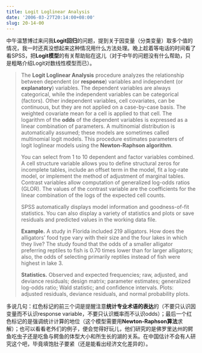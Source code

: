 ```yaml
---
title: Logit Loglinear Analysis
date: '2006-03-27T20:14:00+08:00'
slug: 20-14-00
---
```


中午温慧博过来问我**Logit回归**的问题，提到关于因变量（分类变量）取多个值的情况，我一时还真没想起来这种情况用什么方法处理。晚上趁着等电话的时间看了看SPSS，把**Logit模型**的有关帮助贴在这儿（对于中午的问题没有什么帮助，只是粗略介绍Logit对数线性模型而已）。

> The **Logit Loglinear Analysis** procedure analyzes the relationship between dependent (or **response**) variables and independent (or **explanatory**) variables. The dependent variables are always  categorical, while the independent variables can be categorical (factors). Other independent variables, cell covariates, can be continuous, but they are not applied on a case-by-case basis. The weighted  covariate mean for a cell is applied to that cell. The logarithm of the **odds** of the dependent variables is expressed as a linear combination of parameters. A multinomial distribution is  automatically assumed; these models are sometimes called multinomial logit models. This procedure estimates parameters of logit loglinear models using the **Newton-Raphson algorithm**.
> 
> You can select from 1 to 10 dependent and factor variables combined. A cell structure variable allows you to define structural zeros for incomplete tables, include an offset term in the model, fit a  log-rate model, or implement the method of adjustment of marginal tables. Contrast variables allow computation of generalized log-odds ratios (GLOR). The values of the contrast variable are the  coefficients for the linear combination of the logs of the expected cell counts.
> 
> SPSS automatically displays model information and goodness-of-fit statistics. You can also display a variety of statistics and plots or save residuals and predicted values in the working data file.
> 
> **Example.** A study in Florida included 219 alligators. How does the alligators' food type vary with their size and the four lakes in which they live? The study found that the odds of a smaller  alligator preferring reptiles to fish is 0.70 times lower than for larger alligators; also, the odds of selecting primarily reptiles instead of fish were highest in lake 3.
> 
> **Statistics.** Observed and expected frequencies; raw, adjusted, and deviance residuals; design matrix; parameter estimates; generalized log-odds ratio; Wald statistic; and confidence intervals. Plots: adjusted residuals, deviance residuals, and normal probability plots.

多说几句：红色标记的前三个词是提醒注意**统计专业术语的表达**的（不要只认识因变量而不认识response variable，不要只认识概率而不认识odds）；最后一个红色标记的是强调统计计算的地位（这个模型需要用**Newton-Raphson算法**求解）；也可以看看老外们的例子，便会觉得好玩儿，他们研究的是佛罗里达州的鳄鱼吃虫子还是吃鱼与鳄鱼的体型大小和所生长的湖的关系。在中国估计不会有人研究这个吧，毕竟填饱肚子要紧（还是能看出经济文化差异的）。
